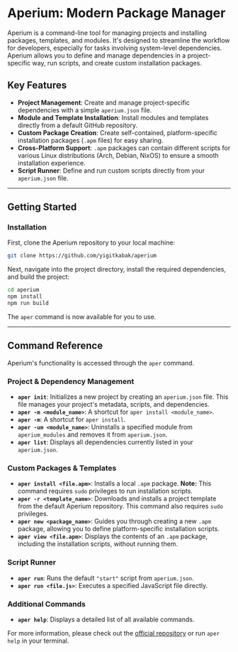 # Aperium: Modern Package Manager

Aperium is a command-line tool for managing projects and installing packages, templates, and modules. It's designed to streamline the workflow for developers, especially for tasks involving system-level dependencies. Aperium allows you to define and manage dependencies in a project-specific way, run scripts, and create custom installation packages.

## Key Features

* **Project Management**: Create and manage project-specific dependencies with a simple `aperium.json` file.
* **Module and Template Installation**: Install modules and templates directly from a default GitHub repository.
* **Custom Package Creation**: Create self-contained, platform-specific installation packages (`.apm` files) for easy sharing.
* **Cross-Platform Support**: `.apm` packages can contain different scripts for various Linux distributions (Arch, Debian, NixOS) to ensure a smooth installation experience.
* **Script Runner**: Define and run custom scripts directly from your `aperium.json` file.

---

## Getting Started

### Installation

First, clone the Aperium repository to your local machine:

```bash
git clone https://github.com/yigitkabak/aperium
```

Next, navigate into the project directory, install the required dependencies, and build the project:

```bash
cd aperium
npm install
npm run build
```

The `aper` command is now available for you to use.

---

## Command Reference

Aperium's functionality is accessed through the `aper` command.

### Project & Dependency Management

* **`aper init`**: Initializes a new project by creating an `aperium.json` file. This file manages your project's metadata, scripts, and dependencies.
* **`aper -m <module_name>`**: A shortcut for `aper install <module_name>`.
* **`aper -m`**: A shortcut for `aper install`.
* **`aper -um <module_name>`**: Uninstalls a specified module from `aperium_modules` and removes it from `aperium.json`.
* **`aper list`**: Displays all dependencies currently listed in your `aperium.json`.

### Custom Packages & Templates

* **`aper install <file.apm>`**: Installs a local `.apm` package. **Note:** This command requires `sudo` privileges to run installation scripts.
* **`aper -r <template_name>`**: Downloads and installs a project template from the default Aperium repository. This command also requires `sudo` privileges.
* **`aper new <package_name>`**: Guides you through creating a new `.apm` package, allowing you to define platform-specific installation scripts.
* **`aper view <file.apm>`**: Displays the contents of an `.apm` package, including the installation scripts, without running them.

### Script Runner

* **`aper run`**: Runs the default `"start"` script from `aperium.json`.
* **`aper run <file.js>`**: Executes a specified JavaScript file directly.

### Additional Commands

* **`aper help`**: Displays a detailed list of all available commands.

For more information, please check out the [official repository](https://github.com/yigitkabak/aperium) or run `aper help` in your terminal.
